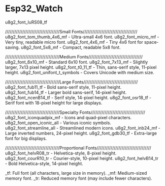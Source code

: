 # Esp32_Watch
 
u8g2_font_luRS08_tf

///////////////////////////////////Small Fonts///////////////////////////////////
u8g2_font_tom_thumb_4x6_mf - Ultra-small 4x6 font.
u8g2_font_micro_mf - Very tiny, readable micro font.
u8g2_font_4x6_mf - Tiny 4x6 font for space-saving.
u8g2_font_5x8_mf - Compact, readable 5x8 font.

///////////////////////////////////Medium Fonts///////////////////////////////////
u8g2_font_6x10_mf - Standard 6x10 font.
u8g2_font_7x13_mf - Slightly larger, 7x13 pixel height.
u8g2_font_t0_11_tf - Thin, sans-serif style, 11-pixel height.
u8g2_font_unifont_t_symbols - Covers Unicode with medium size.

///////////////////////////////////Large Fonts///////////////////////////////////
u8g2_font_fub11_tf - Bold sans-serif style, 11-pixel height.
u8g2_font_fub14_tf - Larger bold sans-serif, 14-pixel height.
u8g2_font_ncenB14_tf - Serif style, 14-pixel height.
u8g2_font_osr18_tf - Serif font with 18-pixel height for large displays.

///////////////////////////////////Specialty Fonts///////////////////////////////////
u8g2_font_iconquadpix_mf - Icons and quad-pixel characters.
u8g2_font_open_iconic_all - Various iconic symbols.
u8g2_font_streamline_all - Streamlined modern icons.
u8g2_font_inb24_mf - Large inverted numbers, 24-pixel height.
u8g2_font_gdb30_tf - Extra-large font for big displays.

///////////////////////////////////Proportional Fonts///////////////////////////////////
u8g2_font_helvR08_tr - Helvetica-style, 8-pixel height.
u8g2_font_courR10_tr - Courier-style, 10-pixel height.
u8g2_font_helvB14_tr - Bold Helvetica-style, 14-pixel height.

_tf: Full font (all characters, large size in memory).
_mf: Medium-sized memory font.
_tr: Reduced memory font (may include fewer characters).